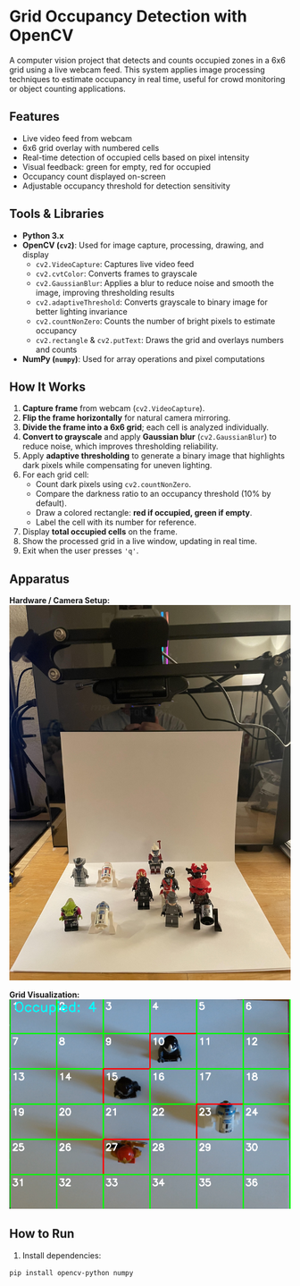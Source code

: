 # Grid Occupancy Detection with OpenCV

A computer vision project that detects and counts occupied zones in a 6x6 grid using a live webcam feed. This system applies image processing techniques to estimate occupancy in real time, useful for crowd monitoring or object counting applications.

## Features
- Live video feed from webcam
- 6x6 grid overlay with numbered cells
- Real-time detection of occupied cells based on pixel intensity
- Visual feedback: green for empty, red for occupied
- Occupancy count displayed on-screen
- Adjustable occupancy threshold for detection sensitivity

## Tools & Libraries
- **Python 3.x**
- **OpenCV (`cv2`)**: Used for image capture, processing, drawing, and display
  - `cv2.VideoCapture`: Captures live video feed
  - `cv2.cvtColor`: Converts frames to grayscale
  - `cv2.GaussianBlur`: Applies a blur to reduce noise and smooth the image, improving thresholding results
  - `cv2.adaptiveThreshold`: Converts grayscale to binary image for better lighting invariance
  - `cv2.countNonZero`: Counts the number of bright pixels to estimate occupancy
  - `cv2.rectangle` & `cv2.putText`: Draws the grid and overlays numbers and counts
- **NumPy (`numpy`)**: Used for array operations and pixel computations

## How It Works
1. **Capture frame** from webcam (`cv2.VideoCapture`).  
2. **Flip the frame horizontally** for natural camera mirroring.  
3. **Divide the frame into a 6x6 grid**; each cell is analyzed individually.  
4. **Convert to grayscale** and apply **Gaussian blur** (`cv2.GaussianBlur`) to reduce noise, which improves thresholding reliability.  
5. Apply **adaptive thresholding** to generate a binary image that highlights dark pixels while compensating for uneven lighting.  
6. For each grid cell:
   - Count dark pixels using `cv2.countNonZero`.  
   - Compare the darkness ratio to an occupancy threshold (10% by default).  
   - Draw a colored rectangle: **red if occupied, green if empty**.  
   - Label the cell with its number for reference.  
7. Display **total occupied cells** on the frame.  
8. Show the processed grid in a live window, updating in real time.  
9. Exit when the user presses `'q'`.

## Apparatus
**Hardware / Camera Setup:**  
![Apparatus](assets/apparatus.jpg)

**Grid Visualization:**  
![Grid](assets/grid.png)

## How to Run
1. Install dependencies:

```bash
pip install opencv-python numpy

